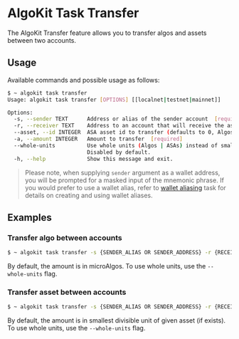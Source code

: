 # AlgoKit Task Transfer

The AlgoKit Transfer feature allows you to transfer algos and assets between two accounts.

## Usage

Available commands and possible usage as follows:

```bash
$ ~ algokit task transfer
Usage: algokit task transfer [OPTIONS] [[localnet|testnet|mainnet]]

Options:
  -s, --sender TEXT      Address or alias of the sender account  [required]
  -r, --receiver TEXT    Address to an account that will receive the asset(s)  [required]
  --asset, --id INTEGER  ASA asset id to transfer (defaults to 0, Algos)
  -a, --amount INTEGER   Amount to transfer  [required]
  --whole-units          Use whole units (Algos | ASAs) instead of smallest divisible units (for example, microAlgos).
                         Disabled by default.
  -h, --help             Show this message and exit.
```

> Please note, when supplying `sender` argument as a wallet address, you will be prompted for a masked input of the mnemonic phrase.
> If you would prefer to use a wallet alias, refer to [wallet aliasing](wallet.md) task for details on creating and using wallet aliases.

## Examples

### Transfer algo between accounts

```bash
$ ~ algokit task transfer -s {SENDER_ALIAS OR SENDER_ADDRESS} -r {RECEIVER_ADDRESS} -a {AMOUNT}
```

By default, the amount is in microAlgos. To use whole units, use the `--whole-units` flag.

### Transfer asset between accounts

```bash
$ ~ algokit task transfer -s {SENDER_ALIAS OR SENDER_ADDRESS} -r {RECEIVER_ADDRESS} -a {AMOUNT} --id {ASSET_ID}
```

By default, the amount is in smallest divisible unit of given asset (if exists). To use whole units, use the `--whole-units` flag.
